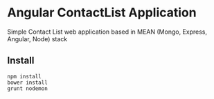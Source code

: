 Angular ContactList Application
============
Simple Contact List web application based in MEAN (Mongo, Express, Angular, Node) stack

## Install
```shell
npm install 
bower install
grunt nodemon

